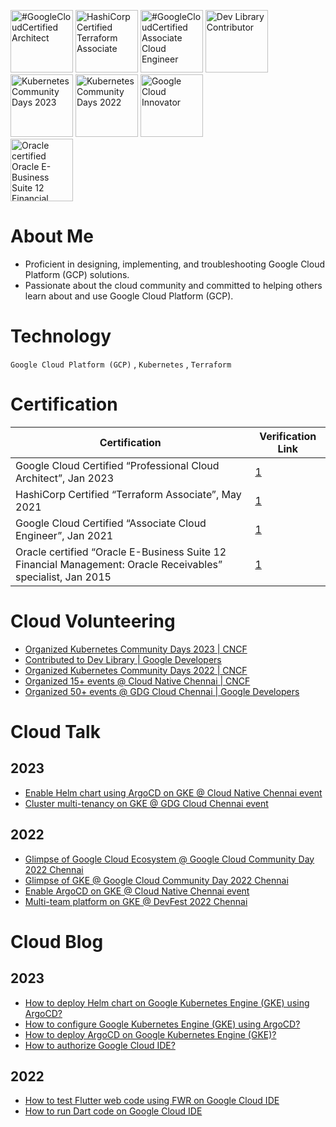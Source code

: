 [<img src="https://templates.images.credential.net/16590181582433100721069374350922.png" alt="#GoogleCloudCertified Architect" width="100px" height="100px"/>](https://www.credential.net/9912e793-3443-4106-ae12-d68b9a5c7cf8)
[<img src="https://images.credly.com/size/680x680/images/99289602-861e-4929-8277-773e63a2fa6f/image.png" alt="HashiCorp Certified Terraform Associate" width="100px" height="100px"/>](https://www.credly.com/badges/0a7d6791-e971-4dac-b8f3-fe02701d5bbe)
[<img src="https://templates.images.credential.net/16590187933301617801540872729153.png" alt="#GoogleCloudCertified Associate Cloud Engineer" width="100px" height="100px"/>](https://www.credential.net/2cfd4c7d-21d5-45e4-bdb0-deeb44ff8a5e)
[<img src="https://developers.google.com/static/profile/badges/community/devlibrarycontributor/badge.svg" alt="Dev Library Contributor" width="100px" height="100px"/>](https://developers.google.com/profile/u/manikandank276)
[<img src="https://images.credly.com/size/680x680/images/ec106369-5571-493d-80dd-8ef7be486870/image.png" alt="Kubernetes Community Days 2023" width="100px" height="100px"/>](https://www.credly.com/badges/238b0ecc-2d8a-4cc2-8030-c4bffca5a378)
[<img src="https://images.credly.com/size/680x680/images/7d985777-5530-4a6f-b826-7685c4cc0ea7/image.png" alt="Kubernetes Community Days 2022" width="100px" height="100px"/>](https://www.credly.com/badges/88c72f1b-eecf-42b6-a688-3b2aee53f584)
[<img src="https://developers.google.com/static/profile/badges/community/innovators/cloud/2021_member/badge.svg" alt="Google Cloud Innovator" width="100px" height="100px"/>](https://developers.google.com/profile/u/manikandank276)	
[<img src="https://images.credly.com/size/680x680/images/e9f394a5-e65a-4116-b8a8-9818ed6ba30f/Oracle_Specialist_Badge__1_.png" alt="Oracle certified Oracle E-Business Suite 12 Financial Management Oracle Receivables" width="100px" height="100px"/>](https://www.credly.com/badges/b9966f68-8bba-4df9-870b-f21f7241313b)

# About Me
- Proficient in designing, implementing, and troubleshooting Google Cloud Platform (GCP) solutions.
- Passionate about the cloud community and committed to helping others learn about and use Google Cloud Platform (GCP).
  
# Technology
`Google Cloud Platform (GCP)` , `Kubernetes` , `Terraform`

# Certification
| Certification                                                                                               | Verification Link                                                       |
|-------------------------------------------------------------------------------------------------------------|-------------------------------------------------------------------------|
| Google Cloud Certified “Professional Cloud Architect”, Jan 2023                                             | [1](https://www.credential.net/9912e793-3443-4106-ae12-d68b9a5c7cf8)    |
| HashiCorp Certified “Terraform Associate”, May 2021                                                         | [1](https://www.credly.com/badges/0a7d6791-e971-4dac-b8f3-fe02701d5bbe) |
| Google Cloud Certified “Associate Cloud Engineer”, Jan 2021                                                 | [1](https://www.credential.net/2cfd4c7d-21d5-45e4-bdb0-deeb44ff8a5e)    |
| Oracle certified “Oracle E-Business Suite 12 Financial Management: Oracle Receivables” specialist, Jan 2015 | [1](https://www.credly.com/badges/b9966f68-8bba-4df9-870b-f21f7241313b) |

# Cloud Volunteering
- [Organized Kubernetes Community Days 2023 \| CNCF](https://www.credly.com/badges/238b0ecc-2d8a-4cc2-8030-c4bffca5a378)
- [Contributed to Dev Library \| Google Developers](https://devlibrary.withgoogle.com/authors/manikandank276)
- [Organized Kubernetes Community Days 2022 \| CNCF](https://www.credly.com/badges/88c72f1b-eecf-42b6-a688-3b2aee53f584)
- [Organized 15+ events @ Cloud Native Chennai \| CNCF](https://community.cncf.io/chennai/)
- [Organized 50+ events @ GDG Cloud Chennai \| Google Developers](https://community.cncf.io/chennai/)

# Cloud Talk
## 2023
- [Enable Helm chart using ArgoCD on GKE @ Cloud Native Chennai event
](https://community.cncf.io/events/details/cncf-chennai-presents-enable-helm-chart-using-argocd-on-google-kubernetes-engine-gke/)
- [Cluster multi-tenancy on GKE @ GDG Cloud Chennai event](https://gdg.community.dev/events/details/google-gdg-cloud-chennai-presents-google-cloud-shuffle-mar-2023/)

## 2022
- [Glimpse of Google Cloud Ecosystem @ Google Cloud Community Day 2022 Chennai](https://gdg.community.dev/events/details/google-gdg-cloud-chennai-presents-google-cloud-community-day-2022-chennai/)
- [Glimpse of GKE @ Google Cloud Community Day 2022 Chennai](https://gdg.community.dev/events/details/google-gdg-cloud-chennai-presents-google-cloud-community-day-2022-chennai/)
- [Enable ArgoCD on GKE @ Cloud Native Chennai event](https://community.cncf.io/events/details/cncf-chennai-presents-enable-argocd-on-google-kubernetes-engine-gke/)
- [Multi-team platform on GKE @ DevFest 2022 Chennai](https://devfest.gdgchennai.in/agenda)

# Cloud Blog
## 2023
- [How to deploy Helm chart on Google Kubernetes Engine (GKE) using ArgoCD?](https://manikandank276.hashnode.dev/how-to-deploy-helm-chart-on-google-kubernetes-engine-gke-using-argocd)
- [How to configure Google Kubernetes Engine (GKE) using ArgoCD?](https://manikandank276.hashnode.dev/how-to-configure-google-kubernetes-engine-gke-using-argocd)
- [How to deploy ArgoCD on Google Kubernetes Engine (GKE)?](https://manikandank276.hashnode.dev/how-to-deploy-argocd-on-google-kubernetes-engine-gke)
- [How to authorize Google Cloud IDE?](https://manikandank276.hashnode.dev/how-to-authorize-google-cloud-ide)

## 2022
- [How to test Flutter web code using FWR on Google Cloud IDE](https://manikandank276.hashnode.dev/how-to-test-flutter-web-code-using-fwr-on-google-cloud-ide)
- [How to run Dart code on Google Cloud IDE](https://manikandank276.hashnode.dev/how-to-run-dart-code-on-google-cloud-ide)
